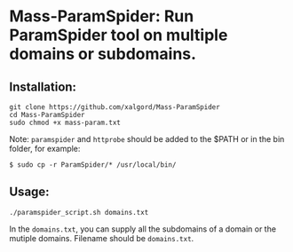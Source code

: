 # Mass-ParamSpider: Run ParamSpider tool on multiple domains or subdomains.

## Installation:
```
git clone https://github.com/xalgord/Mass-ParamSpider
cd Mass-ParamSpider
sudo chmod +x mass-param.txt
```

Note: `paramspider` and `httprobe` should be added to the $PATH or in the bin folder, for example:

```
$ sudo cp -r ParamSpider/* /usr/local/bin/
```

## Usage:
```
./paramspider_script.sh domains.txt
```
In the `domains.txt`, you can supply all the subdomains of a domain or the mutiple domains. Filename should be `domains.txt`.
